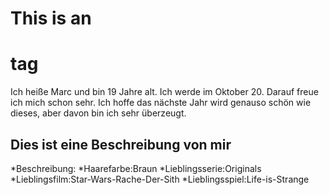 # This is an <h1> tag

 Ich heiße Marc und bin 19 Jahre alt.
 Ich werde im Oktober 20.
 Darauf freue ich mich schon sehr.
 Ich hoffe das nächste Jahr wird genauso schön wie dieses, aber davon bin ich sehr überzeugt.
 
## Dies ist eine Beschreibung von mir
*Beschreibung:
 *Haarefarbe:Braun
 *Lieblingsserie:Originals
 *Lieblingsfilm:Star-Wars-Rache-Der-Sith
 *Lieblingsspiel:Life-is-Strange




